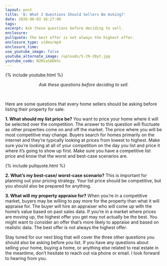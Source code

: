 ```yaml
---
layout: post
title: 'Q: What 3 Questions Should Sellers Be Asking?'
date: 2020-06-03 16:27:00
tags:
excerpt: Ask these questions before deciding to sell.
enclosure:
pullquote: The best offer is not always the highest offer.
enclosure_type: video/mp4
enclosure_time:
use_youtube_image: false
youtube_alternate_image: /uploads/5-29-20yt.jpg
youtube_code: N2MiaSAOkhc
---
```


{% include youtube.html %}

<center><em>Ask these questions before deciding to sell.</em></center>

&nbsp;

Here are some questions that every home sellers should be asking before listing their property for sale:

**1\. What should my list price be?** You want to price your home where it will be selected over the competition. The answer to this question will fluctuate as other properties come on and off the market. The price where you will be most competitive may change. Buyers search for homes primarily on the internet and they’re typically looking at prices from lowest to highest. Make sure you’re looking at all of your competition on the day you list and price it where it’s going to show up first. Make sure you have a competitive list price and know that the worst and best-case scenarios are.

{% include pullquote.html %}

**2\. What’s my best-case/ worst-case scenario?** This is important for planning out your pricing strategy. Your list price should be competitive, but you should also be prepared for anything.

**3\. What will my property appraise for?** When you’re in a competitive market, buyers may be willing to pay more for the property than what it will appraise for. The buyer will hire an appraiser who will come up with the home’s value based on past sales data. If you’re in a market where prices are moving up, the highest offer you get may not actually be the best. You might want to consider an offer that’s more likely to appraise and based on realistic data. The best offer is not always the highest offer.

Stay tuned for our next blog that will cover the three other questions you should also be asking before you list. If you have any questions about selling your home, buying a home, or anything else related to real estate in the meantime, don’t hesitate to reach out via phone or email. I look forward to hearing from you.